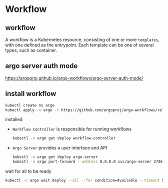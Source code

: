 # Workflow

## workflow
A workflow is a Kubernetes resource, consisting of one or more `templates`, with one defined as the entrypoint. 
Each template can be one of several types, such as container.

## argo server auth mode
https://argoproj.github.io/argo-workflows/argo-server-auth-mode/

## install workflow
```sh
kubectl create ns argo
kubectl apply -n argo -f https://github.com/argoproj/argo-workflows/releases/download/v3.4.9/install.yaml
```
installed
- `Workflow Controller` is responsible for running workflows
  ```sh
  kubectl -n argo get deploy workflow-controller
  ```
- `Argo Server` provides a user interface and API
  ```sh
  kubectl -n argo get deploy argo-server
  kubectl -n argo port-forward --address 0.0.0.0 svc/argo-server 2746:2746 > /dev/null &
  ```
wait for all to be ready
```sh
kubectl -n argo wait deploy --all --for condition=Available --timeout 5m
```

